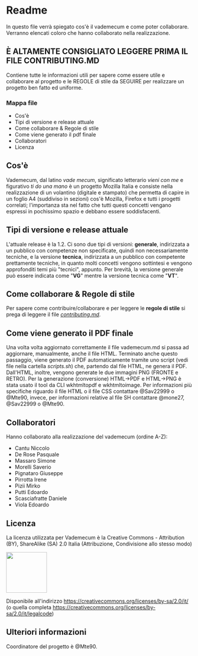 # Readme
In questo file verrà spiegato cos'è il vademecum e come poter collaborare.
Verranno elencati coloro che hanno collaborato nella realizzazione.

## È ALTAMENTE CONSIGLIATO LEGGERE PRIMA IL FILE CONTRIBUTING.MD
Contiene tutte le informazioni utili per sapere come essere utile e collaborare al progetto e le REGOLE di stile da SEGUIRE per realizzare un progetto ben fatto ed uniforme.

### Mappa file
- Cos'è
- Tipi di versione e release attuale
- Come collaborare & Regole di stile
- Come viene generato il pdf finale
- Collaboratori
- Licenza

## Cos'è
Vademecum, dal latino _vade mecum_, significato letterario _vieni con me_ e figurativo _ti do una mano_ è un progetto Mozilla Italia e consiste nella realizzazione di un volantino (digitale e stampato) che permetta di capire in un foglio A4 (suddiviso in sezioni) cos'è Mozilla, Firefox e tutti i progetti correlati; l'importanza sta nel fatto che tutti questi concetti vengano espressi in pochissimo spazio e debbano essere soddisfacenti.

## Tipi di versione e release attuale
L'attuale release è la 1.2.
Ci sono due tipi di versioni: **generale**, indirizzata a un pubblico con competenze non specificate, quindi non necessariamente tecniche, e la versione **tecnica**, indirizzata a un pubblico con competente prettamente tecniche, in quanto molti concetti vengono sottintesi e vengono approfonditi temi più "tecnici", appunto.
Per brevità, la versione generale può essere indicata come "**VG**" mentre la versione tecnica come "**VT**".

## Come collaborare & Regole di stile
Per sapere come contribuire/collaborare e per leggere le **regole di stile** si prega di leggere il file [_contributing.md_](https://github.com/MozillaItalia/firefox-vademecum/blob/master/contributing.md).

## Come viene generato il PDF finale
Una volta volta aggiornato correttamente il file vademecum.md si passa ad aggiornare, manualmente, anche il file HTML.
Terminato anche questo passaggio, viene generato il PDF automaticamente tramite uno script (vedi file nella cartella _scripts.sh_) che, partendo dal file HTML, ne genera il PDF. Dall'HTML, inoltre, vengono generate le due immagini PNG (FRONTE e RETRO).
Per la generazione (conversione) HTML->PDF e HTML->PNG è stata usato il tool da CLI wkhtmltopdf e wkhtmltoimage.
Per informazioni più specifiche riguardo il file HTML o il file CSS contattare @Sav22999 o @Mte90, invece, per informazioni relative al file SH contattare @mone27, @Sav22999 o @Mte90.

## Collaboratori
Hanno collaborato alla realizzazione del vademecum (ordine A-Z):
- Cantu Niccolo
- De Rose Pasquale
- Massaro Simone
- Morelli Saverio
- Pignataro Giuseppe
- Pirrotta Irene
- Pizii Mirko
- Putti Edoardo
- Scasciafratte Daniele
- Viola Edoardo

## Licenza
La licenza utilizzata per Vademecum è la Creative Commons - Attribution (BY), ShareAlike (SA) 2.0 Italia (Attribuzione, Condivisione allo stesso modo)

<img src="images/license.png" style="width:110px;">

Disponibile all'indirizzo https://creativecommons.org/licenses/by-sa/2.0/it/ (o quella completa https://creativecommons.org/licenses/by-sa/2.0/it/legalcode)

## Ulteriori informazioni
Coordinatore del progetto è @Mte90.